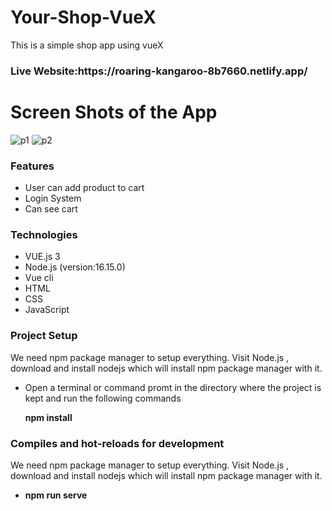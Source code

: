 # Your-Shop-VueX
This is a simple shop app using vueX
<h3>Live Website:https://roaring-kangaroo-8b7660.netlify.app/</h3>


<h1>Screen Shots of the App</h1>





![p1](https://user-images.githubusercontent.com/63577979/193212290-c8d86614-f872-4048-bc6f-f898cc50bc9f.JPG)
![p2](https://user-images.githubusercontent.com/63577979/193212300-b4a9eafa-19d6-4a5b-a352-e11c061ed555.JPG)
<h3>Features</h3>
<ul>
  <li>User can add product to cart</li>
  <li>Login System</li>
  <li>Can see cart</li>
  
</ul>


<h3>Technologies</h3>
<ul>
  <li>VUE.js 3</li>
  <li>Node.js (version:16.15.0)</li>
  <li>Vue cli</li>
  <li>HTML</li>
  <li>CSS</li>
  <li>JavaScript</li>
</ul>

<h3>Project Setup</h3>
<p>We need npm package manager to setup everything. Visit Node.js , download and install nodejs which will install npm package manager with it.</p>
<ul>
  <li>Open a terminal or command promt in the directory where the project is kept and run the following commands</li>
  <p><b>npm install</b><p/>
</ul>

<h3>Compiles and hot-reloads for development</h3>
<p>We need npm package manager to setup everything. Visit Node.js , download and install nodejs which will install npm package manager with it.</p>
<ul>
  <li><p><b>npm run serve</b><p/></li>
</ul>
